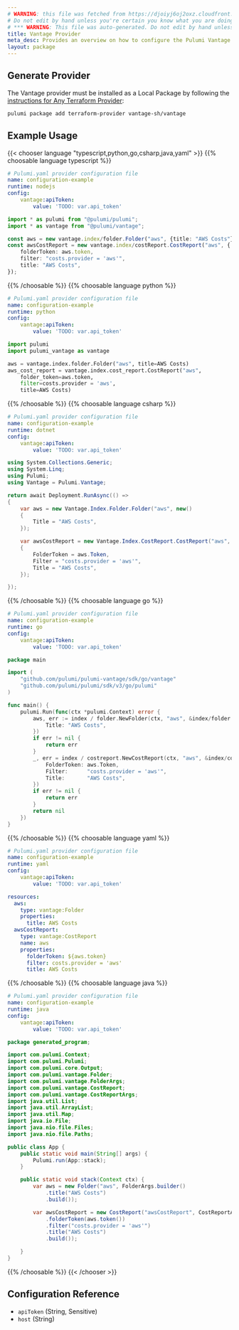 ```yaml
---
# WARNING: this file was fetched from https://djoiyj6oj2oxz.cloudfront.net/docs/registry.opentofu.org/vantage-sh/vantage/0.1.47/index.md
# Do not edit by hand unless you're certain you know what you are doing!
# *** WARNING: This file was auto-generated. Do not edit by hand unless you're certain you know what you are doing! ***
title: Vantage Provider
meta_desc: Provides an overview on how to configure the Pulumi Vantage provider.
layout: package
---
```


## Generate Provider

The Vantage provider must be installed as a Local Package by following the [instructions for Any Terraform Provider](https://www.pulumi.com/registry/packages/terraform-provider/):

```bash
pulumi package add terraform-provider vantage-sh/vantage
```
## Example Usage

{{< chooser language "typescript,python,go,csharp,java,yaml" >}}
{{% choosable language typescript %}}
```yaml
# Pulumi.yaml provider configuration file
name: configuration-example
runtime: nodejs
config:
    vantage:apiToken:
        value: 'TODO: var.api_token'

```
```typescript
import * as pulumi from "@pulumi/pulumi";
import * as vantage from "@pulumi/vantage";

const aws = new vantage.index/folder.Folder("aws", {title: "AWS Costs"});
const awsCostReport = new vantage.index/costReport.CostReport("aws", {
    folderToken: aws.token,
    filter: "costs.provider = 'aws'",
    title: "AWS Costs",
});
```
{{% /choosable %}}
{{% choosable language python %}}
```yaml
# Pulumi.yaml provider configuration file
name: configuration-example
runtime: python
config:
    vantage:apiToken:
        value: 'TODO: var.api_token'

```
```python
import pulumi
import pulumi_vantage as vantage

aws = vantage.index.folder.Folder("aws", title=AWS Costs)
aws_cost_report = vantage.index.cost_report.CostReport("aws",
    folder_token=aws.token,
    filter=costs.provider = 'aws',
    title=AWS Costs)
```
{{% /choosable %}}
{{% choosable language csharp %}}
```yaml
# Pulumi.yaml provider configuration file
name: configuration-example
runtime: dotnet
config:
    vantage:apiToken:
        value: 'TODO: var.api_token'

```
```csharp
using System.Collections.Generic;
using System.Linq;
using Pulumi;
using Vantage = Pulumi.Vantage;

return await Deployment.RunAsync(() =>
{
    var aws = new Vantage.Index.Folder.Folder("aws", new()
    {
        Title = "AWS Costs",
    });

    var awsCostReport = new Vantage.Index.CostReport.CostReport("aws", new()
    {
        FolderToken = aws.Token,
        Filter = "costs.provider = 'aws'",
        Title = "AWS Costs",
    });

});

```
{{% /choosable %}}
{{% choosable language go %}}
```yaml
# Pulumi.yaml provider configuration file
name: configuration-example
runtime: go
config:
    vantage:apiToken:
        value: 'TODO: var.api_token'

```
```go
package main

import (
	"github.com/pulumi/pulumi-vantage/sdk/go/vantage"
	"github.com/pulumi/pulumi/sdk/v3/go/pulumi"
)

func main() {
	pulumi.Run(func(ctx *pulumi.Context) error {
		aws, err := index / folder.NewFolder(ctx, "aws", &index/folder.FolderArgs{
			Title: "AWS Costs",
		})
		if err != nil {
			return err
		}
		_, err = index / costreport.NewCostReport(ctx, "aws", &index/costreport.CostReportArgs{
			FolderToken: aws.Token,
			Filter:      "costs.provider = 'aws'",
			Title:       "AWS Costs",
		})
		if err != nil {
			return err
		}
		return nil
	})
}
```
{{% /choosable %}}
{{% choosable language yaml %}}
```yaml
# Pulumi.yaml provider configuration file
name: configuration-example
runtime: yaml
config:
    vantage:apiToken:
        value: 'TODO: var.api_token'

```
```yaml
resources:
  aws:
    type: vantage:Folder
    properties:
      title: AWS Costs
  awsCostReport:
    type: vantage:CostReport
    name: aws
    properties:
      folderToken: ${aws.token}
      filter: costs.provider = 'aws'
      title: AWS Costs
```
{{% /choosable %}}
{{% choosable language java %}}
```yaml
# Pulumi.yaml provider configuration file
name: configuration-example
runtime: java
config:
    vantage:apiToken:
        value: 'TODO: var.api_token'

```
```java
package generated_program;

import com.pulumi.Context;
import com.pulumi.Pulumi;
import com.pulumi.core.Output;
import com.pulumi.vantage.Folder;
import com.pulumi.vantage.FolderArgs;
import com.pulumi.vantage.CostReport;
import com.pulumi.vantage.CostReportArgs;
import java.util.List;
import java.util.ArrayList;
import java.util.Map;
import java.io.File;
import java.nio.file.Files;
import java.nio.file.Paths;

public class App {
    public static void main(String[] args) {
        Pulumi.run(App::stack);
    }

    public static void stack(Context ctx) {
        var aws = new Folder("aws", FolderArgs.builder()
            .title("AWS Costs")
            .build());

        var awsCostReport = new CostReport("awsCostReport", CostReportArgs.builder()
            .folderToken(aws.token())
            .filter("costs.provider = 'aws'")
            .title("AWS Costs")
            .build());

    }
}
```
{{% /choosable %}}
{{< /chooser >}}
## Configuration Reference

- `apiToken` (String, Sensitive)
- `host` (String)